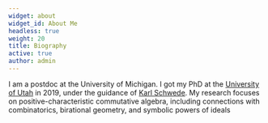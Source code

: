 ```yaml
---
widget: about
widget_id: About Me
headless: true
weight: 20
title: Biography
active: true
author: admin
---
```

I am a postdoc at the University of Michigan. I got my PhD at the [University of Utah](http://math.utah.edu) in 2019, under the guidance of [Karl Schwede](http://www.math.utah.edu/~schwede/). My research focuses on positive-characteristic commutative algebra, including connections with combinatorics, birational geometry, and symbolic powers of ideals